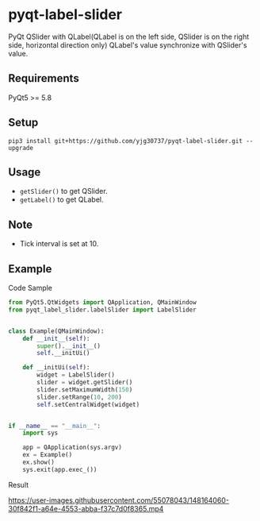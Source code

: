 # pyqt-label-slider
PyQt QSlider with QLabel(QLabel is on the left side, QSlider is on the right side, horizontal direction only) QLabel's value synchronize with QSlider's value.

## Requirements
PyQt5 >= 5.8

## Setup
```pip3 install git+https://github.com/yjg30737/pyqt-label-slider.git --upgrade```

## Usage
* ```getSlider()``` to get QSlider.
* ```getLabel()``` to get QLabel.

## Note
* Tick interval is set at 10.

## Example
Code Sample
```python
from PyQt5.QtWidgets import QApplication, QMainWindow
from pyqt_label_slider.labelSlider import LabelSlider


class Example(QMainWindow):
    def __init__(self):
        super().__init__()
        self.__initUi()

    def __initUi(self):
        widget = LabelSlider()
        slider = widget.getSlider()
        slider.setMaximumWidth(150)
        slider.setRange(10, 200)
        self.setCentralWidget(widget)


if __name__ == "__main__":
    import sys

    app = QApplication(sys.argv)
    ex = Example()
    ex.show()
    sys.exit(app.exec_())
```

Result

https://user-images.githubusercontent.com/55078043/148164060-30f842f1-a64e-4553-abba-f37c7d0f8365.mp4


